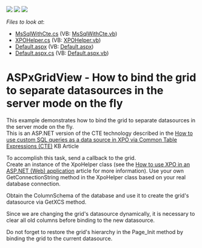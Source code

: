 <!-- default badges list -->
![](https://img.shields.io/endpoint?url=https://codecentral.devexpress.com/api/v1/VersionRange/128533441/12.1.8%2B)
[![](https://img.shields.io/badge/Open_in_DevExpress_Support_Center-FF7200?style=flat-square&logo=DevExpress&logoColor=white)](https://supportcenter.devexpress.com/ticket/details/E4358)
[![](https://img.shields.io/badge/📖_How_to_use_DevExpress_Examples-e9f6fc?style=flat-square)](https://docs.devexpress.com/GeneralInformation/403183)
<!-- default badges end -->
<!-- default file list -->
*Files to look at*:

* [MsSqlWithCte.cs](./CS/WebSite/App_Code/MsSqlWithCte.cs) (VB: [MsSqlWithCte.vb](./VB/WebSite/App_Code/MsSqlWithCte.vb))
* [XPOHelper.cs](./CS/WebSite/App_Code/XPOHelper.cs) (VB: [XPOHelper.vb](./VB/WebSite/App_Code/XPOHelper.vb))
* [Default.aspx](./CS/WebSite/Default.aspx) (VB: [Default.aspx](./VB/WebSite/Default.aspx))
* [Default.aspx.cs](./CS/WebSite/Default.aspx.cs) (VB: [Default.aspx.vb](./VB/WebSite/Default.aspx.vb))
<!-- default file list end -->
# ASPxGridView - How to bind the grid to separate datasources in the server mode on the fly


<p>This example demonstrates how to bind the grid to separate datasources in the server mode on the fly.<br />
This is an ASP.NET  version of the CTE technology described in the <a href="https://www.devexpress.com/Support/Center/p/K18528">How to use custom SQL queries as a data source in XPO via Common Table Expressions (CTE)</a> KB Article<br />
</p><p>To accomplish this task, send a callback to the grid. <br />
Create an instance of the XpoHelper class (see the <a href="https://www.devexpress.com/Support/Center/p/K18061">How to use XPO in an ASP.NET (Web) application</a> article for more information). Use your own GetConnectionString method in the XpoHelper class based on your real database connection.</p><p>Obtain the ColumnSchema of the database and use it to create the grid's datasource via GetXCS method.<br />
</p><p>Since we are changing the grid's datasource dynamically, it is necessary to clear all old columns before binding to the new datasource.</p><p>Do not forget to restore the grid's hierarchy in the Page_Init method by binding the grid to the current datasource.</p>

<br/>


